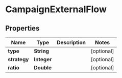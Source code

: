 

# CampaignExternalFlow


## Properties

Name | Type | Description | Notes
------------ | ------------- | ------------- | -------------
**type** | **String** |  |  [optional]
**strategy** | **Integer** |  |  [optional]
**ratio** | **Double** |  |  [optional]



